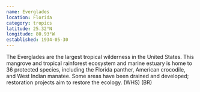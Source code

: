 ```yaml
---
name: Everglades
location: Florida
category: tropics
latitude: 25.32°N
longitude: 80.93°W
established: 1934-05-30
---
```


The Everglades are the largest tropical wilderness in the United States. This mangrove and tropical rainforest ecosystem and marine estuary is home to 36 protected species, including the Florida panther, American crocodile, and West Indian manatee. Some areas have been drained and developed; restoration projects aim to restore the ecology. (WHS) (BR)
